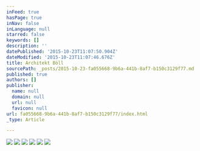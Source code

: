 ```yaml
---
inFeed: true
hasPage: true
inNav: false
inLanguage: null
starred: false
keywords: []
description: ''
datePublished: '2015-10-23T11:07:50.904Z'
dateModified: '2015-10-23T11:07:46.676Z'
title: Architekt Böll
sourcePath: _posts/2015-10-23-fa055668-9b6a-441b-8af7-b150c3129f77.md
published: true
authors: []
publisher:
  name: null
  domain: null
  url: null
  favicon: null
url: fa055668-9b6a-441b-8af7-b150c3129f77/index.html
_type: Article

---
```

![](https://the-grid-user-content.s3-us-west-2.amazonaws.com/4d8d6867-cfbb-425e-8afc-fdf3d7e643c1.jpg)
![](https://the-grid-user-content.s3-us-west-2.amazonaws.com/3cd2c322-8528-40a2-a7eb-17b8d1a08144.jpg)
![](https://the-grid-user-content.s3-us-west-2.amazonaws.com/9b8706ef-057e-409d-a645-4a80f48abf0a.jpg)
![](https://the-grid-user-content.s3-us-west-2.amazonaws.com/febdec67-e7db-45b3-875e-7da6d0d905e9.jpg)
![](https://the-grid-user-content.s3-us-west-2.amazonaws.com/24735c47-cff4-4748-bdd8-8a300e8c12cc.jpg)
![](https://the-grid-user-content.s3-us-west-2.amazonaws.com/13ec8cc0-6052-4f8f-b934-0d110c828265.jpg)
